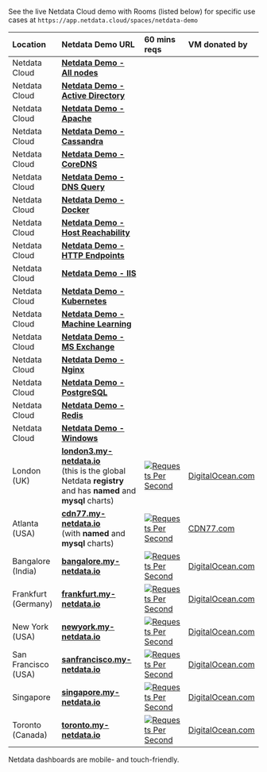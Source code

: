 


See the live Netdata Cloud demo with Rooms (listed below) for specific use cases at `https://app.netdata.cloud/spaces/netdata-demo`

| Location            | Netdata Demo URL                                                                                                                                | 60 mins reqs                                                                                                                                                                                                                                                 | VM donated by                                      |
|:--------------------|:------------------------------------------------------------------------------------------------------------------------------------------------|:-------------------------------------------------------------------------------------------------------------------------------------------------------------------------------------------------------------------------------------------------------------|:---------------------------------------------------|
| Netdata Cloud       | **[Netdata Demo - All nodes](https://app.netdata.cloud/spaces/netdata-demo/rooms/all-nodes/overview)**                                          |                                                                                                                                                                                                                                                              |                                                    |
| Netdata Cloud       | **[Netdata Demo - Active Directory](https://app.netdata.cloud/spaces/netdata-demo/rooms/active-directory/overview)**                            |                                                                                                                                                                                                                                                              |                                                    |
| Netdata Cloud       | **[Netdata Demo - Apache](https://app.netdata.cloud/spaces/netdata-demo/rooms/apache/overview)**                                                |                                                                                                                                                                                                                                                              |                                                    |
| Netdata Cloud       | **[Netdata Demo - Cassandra](https://app.netdata.cloud/spaces/netdata-demo/rooms/cassandra/overview)**                                          |                                                                                                                                                                                                                                                              |                                                    |
| Netdata Cloud       | **[Netdata Demo - CoreDNS](https://app.netdata.cloud/spaces/netdata-demo/rooms/coredns/overview)**                                              |                                                                                                                                                                                                                                                              |                                                    |
| Netdata Cloud       | **[Netdata Demo - DNS Query](https://app.netdata.cloud/spaces/netdata-demo/rooms/dns-query/overview)**                                          |                                                                                                                                                                                                                                                              |                                                    |
| Netdata Cloud       | **[Netdata Demo - Docker](https://app.netdata.cloud/spaces/netdata-demo/rooms/docker/overview)**                                                |                                                                                                                                                                                                                                                              |                                                    |
| Netdata Cloud       | **[Netdata Demo - Host Reachability](https://app.netdata.cloud/spaces/netdata-demo/rooms/host-reachability/overview)**                          |                                                                                                                                                                                                                                                              |                                                    |
| Netdata Cloud       | **[Netdata Demo - HTTP Endpoints](https://app.netdata.cloud/spaces/netdata-demo/rooms/http-endpoints/overview)**                                |                                                                                                                                                                                                                                                              |                                                    |
| Netdata Cloud       | **[Netdata Demo - IIS](https://app.netdata.cloud/spaces/netdata-demo/rooms/iis/overview)**                                                      |                                                                                                                                                                                                                                                              |                                                    |
| Netdata Cloud       | **[Netdata Demo - Kubernetes](https://app.netdata.cloud/spaces/netdata-demo/rooms/kubernetes/kubernetes)**                                      |                                                                                                                                                                                                                                                              |                                                    |
| Netdata Cloud       | **[Netdata Demo - Machine Learning](https://app.netdata.cloud/spaces/netdata-demo/rooms/machine-learning/overview)**                            |                                                                                                                                                                                                                                                              |                                                    |
| Netdata Cloud       | **[Netdata Demo - MS Exchange](https://app.netdata.cloud/spaces/netdata-demo/rooms/ms-exchange/overview)**                                      |                                                                                                                                                                                                                                                              |                                                    |
| Netdata Cloud       | **[Netdata Demo - Nginx](https://app.netdata.cloud/spaces/netdata-demo/rooms/nginx/overview)**                                                  |                                                                                                                                                                                                                                                              |                                                    |
| Netdata Cloud       | **[Netdata Demo - PostgreSQL](https://app.netdata.cloud/spaces/netdata-demo/rooms/postgresql/overview)**                                        |                                                                                                                                                                                                                                                              |                                                    |
| Netdata Cloud       | **[Netdata Demo - Redis](https://app.netdata.cloud/spaces/netdata-demo/rooms/redis/overview)**                                                  |                                                                                                                                                                                                                                                              |                                                    |
| Netdata Cloud       | **[Netdata Demo - Windows](https://app.netdata.cloud/spaces/netdata-demo/rooms/windows/overview)**                                              |                                                                                                                                                                                                                                                              |                                                    |
| London (UK)         | **[london3.my-netdata.io](https://london3.my-netdata.io)**<br/>(this is the global Netdata **registry** and has **named** and **mysql** charts) | [![Requests Per Second](https://london3.my-netdata.io/api/v1/badge.svg?chart=netdata.requests&dimensions=requests&after=-3600&options=unaligned&group=sum&label=reqs&units=empty&value_color=blue&precision=0&v42)](https://london3.my-netdata.io)           | [DigitalOcean.com](https://m.do.co/c/83dc9f941745) |
| Atlanta (USA)       | **[cdn77.my-netdata.io](https://cdn77.my-netdata.io)**<br/>(with **named** and **mysql** charts)                                                | [![Requests Per Second](https://cdn77.my-netdata.io/api/v1/badge.svg?chart=netdata.requests&dimensions=requests&after=-3600&options=unaligned&group=sum&label=reqs&units=empty&value_color=blue&precision=0&v42)](https://cdn77.my-netdata.io)               | [CDN77.com](https://www.cdn77.com/)                |
| Bangalore (India)   | **[bangalore.my-netdata.io](https://bangalore.my-netdata.io)**                                                                                  | [![Requests Per Second](https://bangalore.my-netdata.io/api/v1/badge.svg?chart=netdata.requests&dimensions=requests&after=-3600&options=unaligned&group=sum&label=reqs&units=empty&value_color=blue&precision=0&v42)](https://bangalore.my-netdata.io)       | [DigitalOcean.com](https://m.do.co/c/83dc9f941745) |
| Frankfurt (Germany) | **[frankfurt.my-netdata.io](https://frankfurt.my-netdata.io)**                                                                                  | [![Requests Per Second](https://frankfurt.my-netdata.io/api/v1/badge.svg?chart=netdata.requests&dimensions=requests&after=-3600&options=unaligned&group=sum&label=reqs&units=empty&value_color=blue&precision=0&v42)](https://frankfurt.my-netdata.io)       | [DigitalOcean.com](https://m.do.co/c/83dc9f941745) |
| New York (USA)      | **[newyork.my-netdata.io](https://newyork.my-netdata.io)**                                                                                      | [![Requests Per Second](https://newyork.my-netdata.io/api/v1/badge.svg?chart=netdata.requests&dimensions=requests&after=-3600&options=unaligned&group=sum&label=reqs&units=empty&value_color=blue&precision=0&v42)](https://newyork.my-netdata.io)           | [DigitalOcean.com](https://m.do.co/c/83dc9f941745) |
| San Francisco (USA) | **[sanfrancisco.my-netdata.io](https://sanfrancisco.my-netdata.io)**                                                                            | [![Requests Per Second](https://sanfrancisco.my-netdata.io/api/v1/badge.svg?chart=netdata.requests&dimensions=requests&after=-3600&options=unaligned&group=sum&label=reqs&units=empty&value_color=blue&precision=0&v42)](https://sanfrancisco.my-netdata.io) | [DigitalOcean.com](https://m.do.co/c/83dc9f941745) |
| Singapore           | **[singapore.my-netdata.io](https://singapore.my-netdata.io)**                                                                                  | [![Requests Per Second](https://singapore.my-netdata.io/api/v1/badge.svg?chart=netdata.requests&dimensions=requests&after=-3600&options=unaligned&group=sum&label=reqs&units=empty&value_color=blue&precision=0&v42)](https://singapore.my-netdata.io)       | [DigitalOcean.com](https://m.do.co/c/83dc9f941745) |
| Toronto (Canada)    | **[toronto.my-netdata.io](https://toronto.my-netdata.io)**                                                                                      | [![Requests Per Second](https://toronto.my-netdata.io/api/v1/badge.svg?chart=netdata.requests&dimensions=requests&after=-3600&options=unaligned&group=sum&label=reqs&units=empty&value_color=blue&precision=0&v42)](https://toronto.my-netdata.io)           | [DigitalOcean.com](https://m.do.co/c/83dc9f941745) |

Netdata dashboards are mobile- and touch-friendly.
